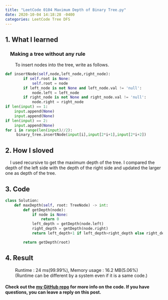 ```yaml
---
title: "LeetCode 0104 Maximum Depth of Binary Tree.py"
date: 2020-10-04 14:18:28 -0400
categories: LeetCode Tree DFS
---
```


## 1. What I learned
### &nbsp;&nbsp;&nbsp;&nbsp;Making a tree without any rule
&nbsp;&nbsp;&nbsp;&nbsp;&nbsp;&nbsp;&nbsp;&nbsp;To insert nodes into the tree, write as follows.
```python
def insertNode(self,node,left_node,right_node):
        if self.root is None:
            self.root = node
        if left_node is not None and left_node.val != 'null':
            node.left = left_node
        if right_node is not None and right_node.val != 'null':
            node.right = right_node
if len(input) == 1:
    input.append(None)
    input.append(None)
if len(input) == 2:
    input.append(None)
for i in range(len(input)//2):
     binary_tree.insertNode(input[i],input[2*i+1],input[2*i+2])
```

## 2. How I sloved
&nbsp;&nbsp;&nbsp;&nbsp;I used recursive to get the maximum depth of the tree. I compared the depth of the left side with the depth of the right side and updated the larger one as depth of the tree.

## 3. Code
```python
class Solution:
    def maxDepth(self, root: TreeNode) -> int:
        def getDepth(node):
            if node is None:
                return 0
            left_depth = getDepth(node.left)
            right_depth = getDepth(node.right)
            return left_depth+1 if left_depth>right_depth else right_depth+1

        return getDepth(root)
```

## 4. Result
&nbsp;&nbsp;&nbsp;&nbsp;&nbsp;&nbsp;&nbsp;&nbsp;Runtime : 24 ms(99.99%), Memory usage : 16.2 MB(5.06%)  
&nbsp;&nbsp;&nbsp;&nbsp;&nbsp;&nbsp;&nbsp;&nbsp;(Runtime can be different by a system even if it is a same code.)

#### Check out the [my GitHub repo][hyuk-gh] for more info on the code. If you have questions, you can leave a reply on this post.

[hyuk-gh]:   https://github.com/dlgur1994/StudyAlgorithms
